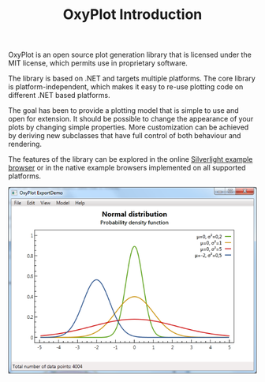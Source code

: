 ﻿---
layout: page
title: OxyPlot Introduction
---

OxyPlot is an open source plot generation library that is licensed under the MIT license, which permits use in proprietary software.

The library is based on .NET and targets multiple platforms. The core library is platform-independent, which makes it easy to re-use plotting code on different .NET based platforms.

The goal has been to provide a plotting model that is simple to use and open for extension. It should be possible to change the appearance of your plots by changing simple properties. More customization can be achieved by deriving new subclasses that have full control of both behaviour and rendering.

The features of the library can be explored in the online [Silverlight example browser](http://resources.oxyplot.org/examplebrowser/) or in the native example browsers implemented on all supported platforms.

![Example plot](/public/images/documentation/introduction.png)

